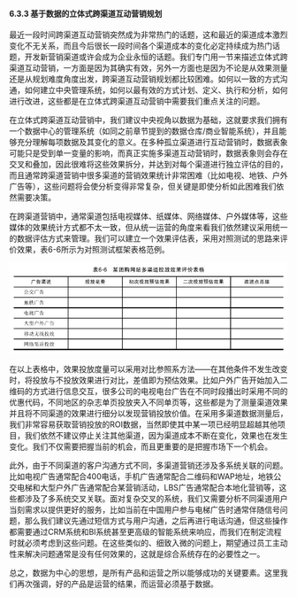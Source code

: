 #### 6.3.3 基于数据的立体式跨渠道互动营销规划

最近一段时间跨渠道互动营销突然成为非常热门的话题，这和最近的渠道成本激烈变化不无关系，而且今后很长一段时间各个渠道成本的变化必定持续成为热门话题，开发新营销渠道或许会成为企业永恒的话题。我们专门用一节来描述立体式跨渠道互动营销，一方面是因为其确实有效，另外一方面也是因为不论是从效果测量还是从规划难度角度出发，跨渠道互动营销规划都比较困难。如何以一致的方式沟通，如何建立中央管理系统，如何以最有效的方式计划、定义、执行和分析，如何进行改进，这些都是在立体式跨渠道互动营销中需要我们重点关注的问题。

在立体式跨渠道互动营销中，我们建议中央视角以数据为基础，这就要求我们拥有一个数据中心的管理系统（如同之前章节提到的数据仓库/商业智能系统），并且能够充分理解每项数据及其变化的意义。在多种孤立渠道进行互动营销时，数据表象可能只是受到单一变量的影响，而真正实施多渠道互动营销时，数据表象则会存在交叉和叠加，因此很难将这些效果拆分，并达到对每个渠道进行独立评估的目的，而且通常跨渠道营销中很多渠道的营销效果统计非常困难（比如电视、地铁、户外广告等），这些问题将会使分析变得非常复杂，但关键是即使分析如此困难我们依然需要决策。

在跨渠道营销中，通常渠道包括电视媒体、纸媒体、网络媒体、户外媒体等，这些媒体的效果统计方式都不太一致，但从统一运营的角度来看我们依然建议采用统一的数据评估方式来管理。我们可以建立一个效果评估表，采用对照测试的思路来评价效果，表6-6所示为对照测试框架表格范例。

![](images/image01389_jpeg)

在以上表格中，效果投放度量可以采用对比参照系方法——在其他条件不发生改变时，将投放与不投放效果进行对比，差值即为预估效果。比如户外广告开始加入二维码的方式进行信息交互，很多公司的电视电台广告在不同时段播出时采用不同的优惠代码，不同地区的杂志单页投放夹入不同单页等，这些都是为了测量渠道效果并且将不同渠道的效果进行细分以发现营销投放价值。在采用多渠道数据测量后，我们非常容易获取营销投放的ROI数据，当然即使其中某一项已经明显超越其他项目，我们依然不建议停止关注其他渠道，因为渠道成本不断在变化，效果也在发生变化。我们不仅需要把握当前的机会，而且更重要的是把握市场下一个机会。

此外，由于不同渠道的客户沟通方式不同，多渠道营销还涉及多系统关联的问题。比如电视广告通常配合400电话，手机广告通常配合二维码和WAP地址，地铁公交电梯和大型户外广告通常配合某营销活动，LBS广告通常配合本地化营销等，这些都涉及了多系统交叉关联。面对复杂交叉的系统，我们又需要分析不同渠道用户当刻需求以提供更好的服务，比如当前在中国用户参与电梯广告时通常伴随信号问题，那么我们建议先通过短信方式与用户沟通，之后再进行电话沟通，但这些操作都需要通过CRM系统和BI系统甚至更高级的智能系统来响应，而我们在制定流程时就必须考虑到这些问题。在这些类似的、细致入微的问题上，期望通过员工主动性来解决问题通常是没有任何效果的，这就是综合系统存在的必要性之一。

总之，数据为中心的思想，是所有产品和运营之所以能够成功的关键要素。这里我们再次强调，好的产品是运营的结果，而运营必须基于数据。
